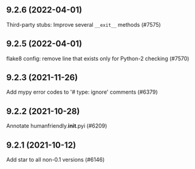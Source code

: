 ## 9.2.6 (2022-04-01)

Third-party stubs: Improve several `__exit__` methods (#7575)

## 9.2.5 (2022-04-01)

flake8 config: remove line that exists only for Python-2 checking (#7570)

## 9.2.3 (2021-11-26)

Add mypy error codes to '# type: ignore' comments (#6379)

## 9.2.2 (2021-10-28)

Annotate humanfriendly.__init__.pyi (#6209)

## 9.2.1 (2021-10-12)

Add star to all non-0.1 versions (#6146)

